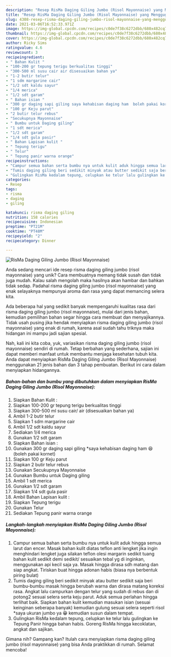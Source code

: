 ```yaml
---
description: "Resep RisMa Daging Giling Jumbo (Risol Mayonnaise) yang Menggugah Selera"
title: "Resep RisMa Daging Giling Jumbo (Risol Mayonnaise) yang Menggugah Selera"
slug: 4308-resep-risma-daging-giling-jumbo-risol-mayonnaise-yang-menggugah-selera
date: 2021-03-06T16:52:33.971Z
image: https://img-global.cpcdn.com/recipes/c0de7f38c6272dbb/680x482cq70/risma-daging-giling-jumbo-risol-mayonnaise-foto-resep-utama.jpg
thumbnail: https://img-global.cpcdn.com/recipes/c0de7f38c6272dbb/680x482cq70/risma-daging-giling-jumbo-risol-mayonnaise-foto-resep-utama.jpg
cover: https://img-global.cpcdn.com/recipes/c0de7f38c6272dbb/680x482cq70/risma-daging-giling-jumbo-risol-mayonnaise-foto-resep-utama.jpg
author: Ricky Sims
ratingvalue: 4.6
reviewcount: 3
recipeingredient:
- " Bahan Kulit "
- "100-200 gr tepung terigu berkualitas tinggi"
- "300-500 ml susu cair air disesuaikan bahan ya"
- "1-2 butir telur"
- "1 sdm margarine cair"
- "1/2 sdt kaldu sayur"
- "1/4 merica"
- "1/2 sdt garam"
- " Bahan isian "
- "300 gr daging sapi giling saya kehabisan daging ham  boleh pakai kornet"
- "100 gr Keju parut"
- "2 butir telur rebus"
- "Secukupnya Mayonnaise"
- " Bumbu untuk Daging giling"
- "1 sdt merica"
- "1/2 sdt garam"
- "1/4 sdt gula pasir"
- " Bahan Lapisan kulit "
- " Tepung terigu"
- " Telur"
- " Tepung panir warna orange"
recipeinstructions:
- "Campur semua bahan serta bumbu nya untuk kulit aduk hingga semua larut dan encer. Masak bahan kulit diatas teflon anti lengket jika ingin menghindari lengket juga silakan teflon olesi margarin sedikit tuang bahan kulit sedikit demi sedikit/ sesuaikan tebal yg di inginkan, menggunakan api kecil saja ya. Masak hingga dirasa sdh matang dan siap angkat. Tiriskan buat hingga adonan habis (biasa nya berbentuk piring bulat)"
- "Tumis daging giling beri sedikit minyak atau butter sedikit saja beri bumbu-bumbu masak hingga berubah warna dan dirasa matang koreksi rasa. Angkat lalu campurkan dengan telur yang sudah di rebus dan di potong2 sesuai selera serta keju parut. Aduk semua perlahan hingga terlihat baik. Siapkan bahan kulit kemudian masukan isian (sesuai keinginan seberapa banyak) kemudian gulung sesuai selera seperti risol *saya ukuran jumbo ya 😁 kemudian susun dalam tempat."
- "Gulingkan RisMa kedalam tepung, celupkan ke telur lalu gulingkan ke Tepung Panir hingga bahan habis. Goreng RisMa hingga kecoklatan, angkat dan sajikan."
categories:
- Resep
tags:
- risma
- daging
- giling

katakunci: risma daging giling 
nutrition: 158 calories
recipecuisine: Indonesian
preptime: "PT21M"
cooktime: "PT48M"
recipeyield: "2"
recipecategory: Dinner

---
```



![RisMa Daging Giling Jumbo (Risol Mayonnaise)](https://img-global.cpcdn.com/recipes/c0de7f38c6272dbb/680x482cq70/risma-daging-giling-jumbo-risol-mayonnaise-foto-resep-utama.jpg)

Anda sedang mencari ide resep risma daging giling jumbo (risol mayonnaise) yang unik? Cara membuatnya memang tidak susah dan tidak juga mudah. Kalau salah mengolah maka hasilnya akan hambar dan bahkan tidak sedap. Padahal risma daging giling jumbo (risol mayonnaise) yang enak selayaknya mempunyai aroma dan rasa yang dapat memancing selera kita.



Ada beberapa hal yang sedikit banyak mempengaruhi kualitas rasa dari risma daging giling jumbo (risol mayonnaise), mulai dari jenis bahan, kemudian pemilihan bahan segar hingga cara membuat dan menyajikannya. Tidak usah pusing jika hendak menyiapkan risma daging giling jumbo (risol mayonnaise) yang enak di rumah, karena asal sudah tahu triknya maka hidangan ini mampu jadi sajian spesial.


Nah, kali ini kita coba, yuk, variasikan risma daging giling jumbo (risol mayonnaise) sendiri di rumah. Tetap berbahan yang sederhana, sajian ini dapat memberi manfaat untuk membantu menjaga kesehatan tubuh kita. Anda dapat menyiapkan RisMa Daging Giling Jumbo (Risol Mayonnaise) menggunakan 21 jenis bahan dan 3 tahap pembuatan. Berikut ini cara dalam menyiapkan hidangannya.

<!--inarticleads1-->

##### Bahan-bahan dan bumbu yang dibutuhkan dalam menyiapkan RisMa Daging Giling Jumbo (Risol Mayonnaise):

1. Siapkan  Bahan Kulit :
1. Siapkan 100-200 gr tepung terigu berkualitas tinggi
1. Siapkan 300-500 ml susu cair/ air (disesuaikan bahan ya)
1. Ambil 1-2 butir telur
1. Siapkan 1 sdm margarine cair
1. Ambil 1/2 sdt kaldu sayur
1. Sediakan 1/4 merica
1. Gunakan 1/2 sdt garam
1. Siapkan  Bahan isian :
1. Gunakan 300 gr daging sapi giling *saya kehabisan daging ham 😆 (boleh pakai kornet)
1. Siapkan 100 gr Keju parut
1. Siapkan 2 butir telur rebus
1. Gunakan Secukupnya Mayonnaise
1. Gunakan  Bumbu untuk Daging giling
1. Ambil 1 sdt merica
1. Gunakan 1/2 sdt garam
1. Siapkan 1/4 sdt gula pasir
1. Ambil  Bahan Lapisan kulit :
1. Siapkan  Tepung terigu
1. Gunakan  Telur
1. Sediakan  Tepung panir warna orange




<!--inarticleads2-->

##### Langkah-langkah menyiapkan RisMa Daging Giling Jumbo (Risol Mayonnaise):

1. Campur semua bahan serta bumbu nya untuk kulit aduk hingga semua larut dan encer. Masak bahan kulit diatas teflon anti lengket jika ingin menghindari lengket juga silakan teflon olesi margarin sedikit tuang bahan kulit sedikit demi sedikit/ sesuaikan tebal yg di inginkan, menggunakan api kecil saja ya. Masak hingga dirasa sdh matang dan siap angkat. Tiriskan buat hingga adonan habis (biasa nya berbentuk piring bulat)
1. Tumis daging giling beri sedikit minyak atau butter sedikit saja beri bumbu-bumbu masak hingga berubah warna dan dirasa matang koreksi rasa. Angkat lalu campurkan dengan telur yang sudah di rebus dan di potong2 sesuai selera serta keju parut. Aduk semua perlahan hingga terlihat baik. Siapkan bahan kulit kemudian masukan isian (sesuai keinginan seberapa banyak) kemudian gulung sesuai selera seperti risol *saya ukuran jumbo ya 😁 kemudian susun dalam tempat.
1. Gulingkan RisMa kedalam tepung, celupkan ke telur lalu gulingkan ke Tepung Panir hingga bahan habis. Goreng RisMa hingga kecoklatan, angkat dan sajikan.




Gimana nih? Gampang kan? Itulah cara menyiapkan risma daging giling jumbo (risol mayonnaise) yang bisa Anda praktikkan di rumah. Selamat mencoba!
